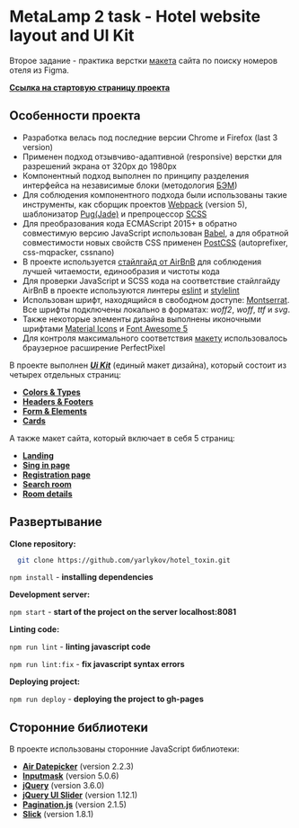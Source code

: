 # MetaLamp 2 task - Hotel website layout and UI Kit
 Второе задание - практика верстки [макета](https://www.figma.com/file/MumYcKVk9RkKZEG6dR5E3A/FSD-frontend-education-program.-The-2nd-task?node-id=0%3A1) сайта по поиску номеров отеля из Figma.

 [**Ссылка на стартовую страницу проекта**](https://yarlykov.github.io/hotel_toxin/start-page.html)

 ##  Особенности проекта
  - Разработка велась под последние версии Chrome и Firefox (last 3 version)
  - Применен подход отзывчиво-адаптивной (responsive) верстки для разрешений экрана от 320px до 1980px
  - Компонентный подход выполнен по принципу разделения интерфейса на независимые блоки (методология [БЭМ](https://ru.bem.info/methodology/quick-start/))
  - Для соблюдения компонентного подхода были использованы такие инструменты, как сборщик проектов [Webpack](https://webpack.js.org) (version 5), шаблонизатор [Pug(Jade)](https://gist.github.com/neretin-trike/53aff5afb76153f050c958b82abd9228) и препроцессор [SCSS](https://sass-scss.ru)
  - Для преобразования кода ECMAScript 2015+ в обратно совместимую версию JavaScript использован [Babel](https://babeljs.io), а для обратной совместимости новых свойств CSS применен [PostCSS](https://postcss.org) (autoprefixer, css-mqpacker, cssnano)
  - В проекте используется [стайлгайд от AirBnB](https://github.com/airbnb/javascript) для соблюдения лучшей читаемости, единообразия и чистоты кода
  - Для проверки JavaScript и SCSS кода на соответствие стайлгайду AirBnB в проекте используются линтеры [eslint](https://eslint.org/) и [stylelint](https://stylelint.io/)
  - Использован шрифт, находящийся в свободном доступе: [Montserrat](https://fonts.google.com/specimen/Montserrat). Все шрифты подключены локально в форматах: *woff2*, *woff*, *ttf* и *svg*.
  - Также некоторые элементы дизайна выполнены иконочными шрифтами [Material Icons](https://google.github.io/material-design-icons/) и [Font Awesome 5](https://fontawesome.com)
  - Для контроля максимального соответствия [макету](https://www.figma.com/file/MumYcKVk9RkKZEG6dR5E3A/FSD-frontend-education-program.-The-2nd-task?node-id=0%3A1) использовалось браузерное расширение PerfectPixel
 
  В проекте выполнен [***Ui Kit***](https://yarlykov.github.io/hotel_toxin/start-page.html) (единый макет дизайна), который состоит из четырех отдельных страниц:
 
 - [**Colors & Types**](https://yarlykov.github.io/hotel_toxin/ui-kit-colors-type.html)
 - [**Headers & Footers**](https://yarlykov.github.io/hotel_toxin/ui-kit-headers-footers.html)
 - [**Form & Elements**](https://yarlykov.github.io/hotel_toxin/ui-kit-form-elements.html)
 - [**Cards**](https://yarlykov.github.io/hotel_toxin/ui-kit-cards.html)

А также макет сайта, который включает в себя 5 страниц:

- [**Landing**](https://yarlykov.github.io/hotel_toxin/landing-page.html)
- [**Sing in page**](https://yarlykov.github.io/hotel_toxin/sing-in-page.html)
- [**Registration page**](https://yarlykov.github.io/hotel_toxin/registration-page.html)
- [**Search room**](https://yarlykov.github.io/hotel_toxin/search-room-page.html)
- [**Room details**](https://yarlykov.github.io/hotel_toxin/room-details-page.html)
 
 ## Развертывание
 
**Clone repository:**
  ```bash
    git clone https://github.com/yarlykov/hotel_toxin.git
  ```
 
 `npm install` - **installing dependencies**

**Development server:**

 `npm start` - **start of the project on the server localhost:8081**

**Linting code:**

 `npm run lint` - **linting javascript code**

 `npm run lint:fix` - **fix javascript syntax errors**

**Deploying project:**

 `npm run deploy` - **deploying the project to gh-pages**

 ##  Сторонние библиотеки

 В проекте использованы сторонние JavaScript библиотеки:

- [**Air Datepicker**](http://t1m0n.name/air-datepicker/docs/index-ru.html) (version 2.2.3)
- [**Inputmask**](https://github.com/RobinHerbots/Inputmask) (version 5.0.6)
- [**jQuery**](https://jquery.com) (version 3.6.0)
- [**jQuery UI Slider**](https://jqueryui.com/slider/#range) (version 1.12.1)
- [**Pagination.js**](https://pagination.js.org) (version 2.1.5)
- [**Slick**](https://github.com/kenwheeler/slick#readme) (version 1.8.1)
